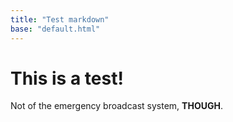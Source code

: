 ```yaml
---
title: "Test markdown"
base: "default.html"
---
```


# This is a test!

Not of the emergency broadcast system, **THOUGH**.
